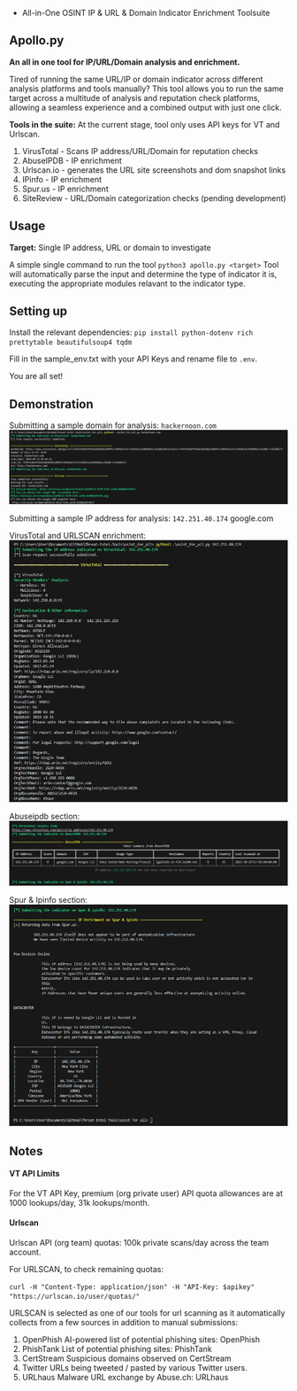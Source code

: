 * All-in-One OSINT IP & URL & Domain Indicator Enrichment Toolsuite
## Apollo.py 
**An all in one tool for IP/URL/Domain analysis and enrichment.**

Tired of running the same URL/IP or domain indicator across different analysis platforms and tools manually? This tool allows you to run the same target across a multitude of analysis and reputation check platforms, allowing a seamless experience and a combined output with just one click.

**Tools in the suite:**
At the current stage, tool only uses API keys for VT and Urlscan.
1. VirusTotal - Scans IP address/URL/Domain for reputation checks
2. AbuseIPDB - IP enrichment
3. Urlscan.io - generates the URL site screenshots and dom snapshot links 
4. IPinfo - IP enrichment
5. Spur.us - IP enrichment
6. SiteReview - URL/Domain categorization checks (pending development)

## Usage
**Target:** Single IP address, URL or domain to investigate

A simple single command to run the tool `python3 apollo.py <target>`
Tool will automatically parse the input and determine the type of indicator it is, executing the appropriate modules relavant to the indicator type.

## Setting up
Install the relevant dependencies:
`pip install python-dotenv rich prettytable beautifulsoup4 tqdm`

Fill in the sample_env.txt with your API Keys and rename file to `.env`.

You are all set!

## Demonstration
Submitting a sample domain for analysis: `hackernoon.com`
![alt text](/img/image.png)

Submitting a sample IP address for analysis: `142.251.40.174`  google.com

VirusTotal and URLSCAN enrichment:
![alt text](/img/image-01.png)

Abuseipdb section:
![alt text](/img/image_abuseipdb.png)

Spur & Ipinfo section:
![alt text](/img/image_spur.png)

## Notes
#### VT API Limits
For the VT API Key, premium (org private user) API quota allowances are at 1000 lookups/day, 31k lookups/month.

#### Urlscan
Urlscan API (org team) quotas: 100k private scans/day across the team account.

For URLSCAN, to check remaining quotas:

`curl -H "Content-Type: application/json" -H "API-Key: $apikey" "https://urlscan.io/user/quotas/" `

URLSCAN is selected as one of our tools for url scanning as it automatically collects from a few sources in addition to manual submissions:
1. OpenPhish AI-powered list of potential phishing sites: OpenPhish
2. PhishTank List of potential phishing sites: PhishTank
3. CertStream Suspicious domains observed on CertStream
4. Twitter URLs being tweeted / pasted by various Twitter users.
5. URLhaus Malware URL exchange by Abuse.ch: URLhaus
